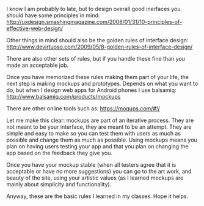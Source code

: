 I know I am probably to late, but to design overall good inerfaces you should have some principles in mind:
http://uxdesign.smashingmagazine.com/2008/01/31/10-principles-of-effective-web-design/

Other things in mind should also be the golden rules of interface design:
http://www.devirtuoso.com/2009/05/8-golden-rules-of-interface-design/

There are also other sets of rules, but if you handle these fine than you made an acceptable job. 

Once you have memorized these rules making them part of your life, the next step is making mockups and prototypes. Depends on what you want to do, but when I design web apps for Android phones I use balsamiq:
http://www.balsamiq.com/products/mockups

There are other online tools such as:
https://moqups.com/#!/

Let me make this clear: mockups are part of an iterative process. They are not meant to be your interface, they are meant to be an attempt. They are simple and easy to make so you can test them with users as much as possible and change them as much as possible. Using mockups means you plan on having users testing your app and that you plan on changing the app based on the feedback they give you.

Once you have your mockup stable (when all testers agree that it is acceptable or have no more suggestions) you can go to the art work, and beauty of the site, using your artistic values (as I learned mockups are mainly about simplicity and functionality).

Anyway, these are the basic rules I learned in my classes. Hope it helps.